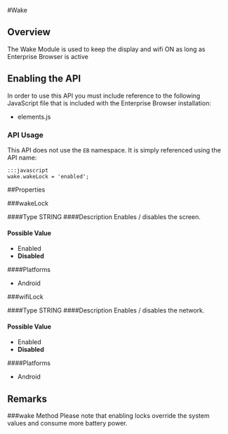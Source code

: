 #Wake

## Overview
The Wake Module is used to keep the display and wifi ON as long as Enterprise Browser is active

## Enabling the API
In order to use this API you must include reference to the following JavaScript file that is included with the Enterprise Browser installation:

* elements.js 

### API Usage
This API does not use the `EB` namespace. It is simply referenced using the API name:

	:::javascript
	wake.wakeLock = 'enabled';


##Properties

###wakeLock

####Type
<span class='text-info'>STRING</span> 
####Description
Enables / disables the screen.

#### Possible Value

* Enabled
* **Disabled**

####Platforms

* Android

###wifiLock

####Type
<span class='text-info'>STRING</span> 
####Description
Enables / disables the network.

#### Possible Value

* Enabled
* **Disabled**

####Platforms

* Android


## Remarks
###wake Method
Please note that enabling locks override the system values and consume more battery power.